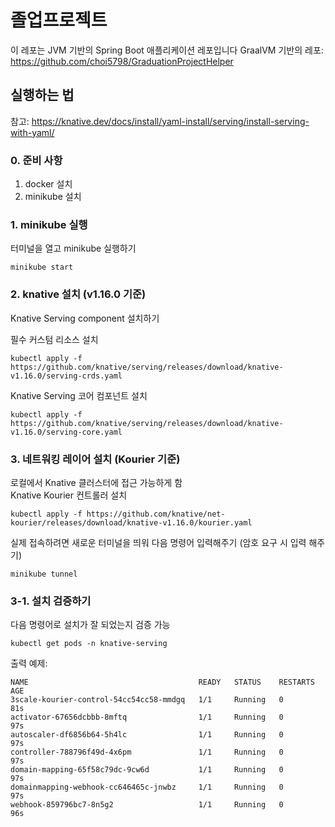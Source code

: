 # 졸업프로젝트
이 레포는 JVM 기반의 Spring Boot 애플리케이션 레포입니다
GraalVM 기반의 레포: https://github.com/choi5798/GraduationProjectHelper

## 실행하는 법
참고: https://knative.dev/docs/install/yaml-install/serving/install-serving-with-yaml/

### 0. 준비 사항
1. docker 설치
2. minikube 설치

### 1. minikube 실행
터미널을 열고 minikube 실행하기
```shell
minikube start
```

### 2. knative 설치 (v1.16.0 기준)
Knative Serving component 설치하기

필수 커스텀 리소스 설치
```shell
kubectl apply -f https://github.com/knative/serving/releases/download/knative-v1.16.0/serving-crds.yaml
```
Knative Serving 코어 컴포넌트 설치
```shell
kubectl apply -f https://github.com/knative/serving/releases/download/knative-v1.16.0/serving-core.yaml
```

### 3. 네트워킹 레이어 설치 (Kourier 기준)
로컬에서 Knative 클러스터에 접근 가능하게 함<br>
Knative Kourier 컨트롤러 설치
```shell
kubectl apply -f https://github.com/knative/net-kourier/releases/download/knative-v1.16.0/kourier.yaml
```

실제 접속하려면 새로운 터미널을 띄워 다음 명령어 입력해주기 (암호 요구 시 입력 해주기)
```shell
minikube tunnel
```

### 3-1. 설치 검증하기
다음 명령어로 설치가 잘 되었는지 검증 가능
```shell
kubectl get pods -n knative-serving
```
출력 예제:
```text
NAME                                      READY   STATUS    RESTARTS   AGE
3scale-kourier-control-54cc54cc58-mmdgq   1/1     Running   0          81s
activator-67656dcbbb-8mftq                1/1     Running   0          97s
autoscaler-df6856b64-5h4lc                1/1     Running   0          97s
controller-788796f49d-4x6pm               1/1     Running   0          97s
domain-mapping-65f58c79dc-9cw6d           1/1     Running   0          97s
domainmapping-webhook-cc646465c-jnwbz     1/1     Running   0          97s
webhook-859796bc7-8n5g2                   1/1     Running   0          96s
```
